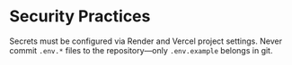# Security Practices

Secrets must be configured via Render and Vercel project settings. Never commit `.env.*` files to the repository—only `.env.example` belongs in git.
